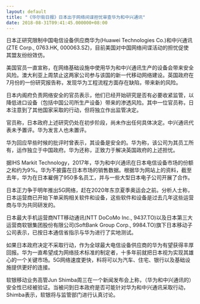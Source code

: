 ```yaml
---
layout: default
title: "《华尔街日报》日本出于网络间谍担忧审查华为和中兴通讯"
date: 2018-08-31T09:41:45.000000+08:00
---
```


日本正研究限制中国电信设备供应商华为(Huawei Technologies Co.)和中兴通讯(ZTE Corp., 0763.HK, 000063.SZ)，目前美国对中国网络间谍活动的担忧促使其盟友纷纷效仿。

美国官员一直宣称，在网络基础设施中使用华为和中兴通讯生产的设备会带来安全风险。澳大利亚上周禁止这两家公司参与该国的新一代移动网络建设。英国政府在7月份的一份研究报告称，发现华为工程流程方面存在缺陷，带来新的风险。

日本内阁府负责网络安全的官员表示，他们已经开始研究是否有必要收紧监管，以降低进口设备（包括中国公司所生产设备）带来的渗透风险。其中一位官员称，日本注意到了其他国家采取的行动，但将独立作出监管决定。

官员称，日本政府上述研究仍处在初步阶段，尚未作出任何具体决定。中兴通讯代表未予置评。华为发言人也未置评。

华为回应早些时候的批评时曾表示，其设备是安全的。华为称，该公司为其员工所有，运作独立于中国政府。华为还称，正致力于解决英国政府的上述担忧。

据IHS Markit Technology，2017年，华为和中兴通讯在日本电信设备市场的份额之和约为9%。华为不披露在日本市场的销售数据。根据华为网站上的资料，截至去年，华为在日本雇佣了950多名员工，并与一些大型日本电子公司开展了合作。

日本正力争于明年推出5G网络，赶在2020年东京夏季奥运会之前。分析人士称，日本运营商已开始下单采购相关软件和设备，这些软件和设备是过去几年这些运营商与华为共同研发的。

日本最大手机运营商NTT移动通讯(NTT DoCoMo Inc., 9437.TO)以及日本第三大运营商软银集团股份有限公司(SoftBank Group Corp., 9984.TO)旗下日本移动子公司表示，已按日本通信省指示与华为进行了实地测试。

如果日本政府决定不采取行动，作为全球最大电信设备供应商的华为有望获得丰厚回报。华为一直希望成为网络技术标准的制定者，十多年前就把日本视为实现其雄心的一个关键市场。5G网络速度更快，料将可以为汽车、住宅、银行以及基础设施提供更好的连接。

软银移动业务高管Jun Shimba周三在一个新闻发布会上称，（华为和中兴通讯的）安全性已经被验证。当被问到日本政府是否可能针对华为和中兴通讯采取行动，Shimba表示，软银将与监管部门进行认真讨论。

